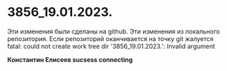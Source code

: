 ﻿# 3856_19.01.2023.
Эти изменения были сделаны на github.
Эти изменения из локального репозитория.
Если репозиторий оканчивается на точку git жалуется fatal: could not create work tree dir '3856_19.01.2023.': Invalid argument

**Константин Елисеев sucsess connecting**
